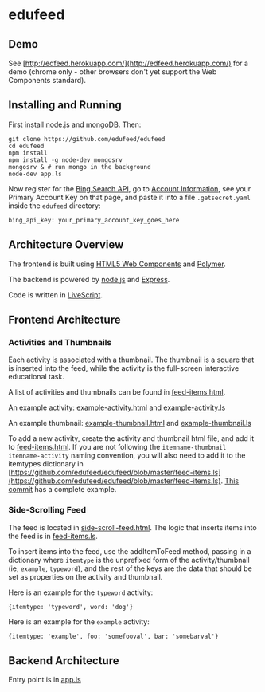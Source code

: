 # edufeed

## Demo

See [http://edfeed.herokuapp.com/](http://edfeed.herokuapp.com/) for a demo (chrome only - other browsers don't yet support the Web Components standard).

## Installing and Running

First install [node.js](https://nodejs.org/) and [mongoDB](https://www.mongodb.org/). Then:

```
git clone https://github.com/edufeed/edufeed
cd edufeed
npm install
npm install -g node-dev mongosrv
mongosrv & # run mongo in the background
node-dev app.ls
```

Now register for the [Bing Search API](https://datamarket.azure.com/dataset/bing/search), go to [Account Information](https://datamarket.azure.com/account), see your Primary Account Key on that page, and paste it into a file `.getsecret.yaml` inside the `edufeed` directory:

```
bing_api_key: your_primary_account_key_goes_here
```

## Architecture Overview

The frontend is built using [HTML5 Web Components](http://webcomponents.org/) and [Polymer](https://www.polymer-project.org/).

The backend is powered by [node.js](https://nodejs.org/) and [Express](http://expressjs.com/).

Code is written in [LiveScript](http://livescript.net/).

## Frontend Architecture

### Activities and Thumbnails

Each activity is associated with a thumbnail. The thumbnail is a square that is inserted into the feed, while the activity is the full-screen interactive educational task.

A list of activities and thumbnails can be found in [feed-items.html](https://github.com/edufeed/edufeed/blob/master/feed-items.html).

An example activity: [example-activity.html](https://github.com/edufeed/edufeed/blob/master/example-activity.html) and [example-activity.ls](https://github.com/edufeed/edufeed/blob/master/example-activity.ls)

An example thumbnail: [example-thumbnail.html](https://github.com/edufeed/edufeed/blob/master/example-thumbnail.html) and [example-thumbnail.ls](https://github.com/edufeed/edufeed/blob/master/example-thumbnail.ls)

To add a new activity, create the activity and thumbnail html file, and add it to [feed-items.html](https://github.com/edufeed/edufeed/blob/master/feed-items.html). If you are not following the `itemname-thumbnail` `itemname-activity` naming convention, you will also need to add it to the itemtypes dictionary in [https://github.com/edufeed/edufeed/blob/master/feed-items.ls](https://github.com/edufeed/edufeed/blob/master/feed-items.ls). [This commit](https://github.com/edufeed/edufeed/commit/5971a4013471af77cea8df6a26169e8ef9c61a48) has a complete example.

### Side-Scrolling Feed

The feed is located in [side-scroll-feed.html](https://github.com/edufeed/edufeed/blob/master/side-scroll-feed.html). The logic that inserts items into the feed is in [feed-items.ls](https://github.com/edufeed/edufeed/blob/master/feed-items.ls).

To insert items into the feed, use the addItemToFeed method, passing in a dictionary where `itemtype` is the unprefixed form of the activity/thumbnail (ie, `example`, `typeword`), and the rest of the keys are the data that should be set as properties on the activity and thumbnail.

Here is an example for the `typeword` activity:

```
{itemtype: 'typeword', word: 'dog'}
```

Here is an example for the `example` activity:

```
{itemtype: 'example', foo: 'somefooval', bar: 'somebarval'}
```

## Backend Architecture

Entry point is in [app.ls](https://github.com/edufeed/edufeed/blob/master/app.ls)


